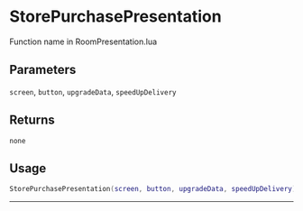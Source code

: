 # StorePurchasePresentation
Function name in RoomPresentation.lua
## Parameters
`screen`, `button`, `upgradeData`, `speedUpDelivery`
## Returns
`none`
## Usage
```lua
StorePurchasePresentation(screen, button, upgradeData, speedUpDelivery)
```
---
